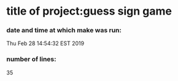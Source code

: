 # title of project:guess sign game
### date and time at which make was run:
Thu Feb 28 14:54:32 EST 2019
### number of lines:
35
